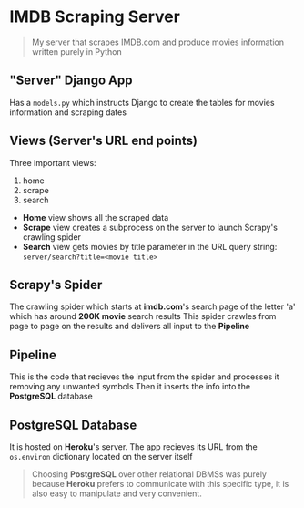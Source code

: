 # IMDB Scraping Server
> My server that scrapes IMDB.com and produce movies information written purely in Python

## "Server" Django App
Has a `models.py` which instructs Django to create the tables for movies information and scraping dates

## Views (Server's URL end points)
Three important views: 
1. home 
2. scrape 
3. search

* **Home** view shows all the scraped data
* **Scrape** view creates a subprocess on the server to launch Scrapy's crawling spider
* **Search** view gets movies by title parameter in the URL query string: `server/search?title=<movie title>`

## Scrapy's Spider
The crawling spider which starts at **imdb.com**'s search page of the letter 'a' which has around **200K movie** search results
This spider crawles from page to page on the results and delivers all input to the **Pipeline**

## Pipeline
This is the code that recieves the input from the spider and processes it removing any unwanted symbols
Then it inserts the info into the **PostgreSQL** database

## PostgreSQL Database
It is hosted on **Heroku**'s server. The app recieves its URL from the `os.environ` dictionary located on the server itself

> Choosing **PostgreSQL** over other relational DBMSs was purely because **Heroku** prefers to communicate with this specific type, it is also easy to manipulate and very convenient.
